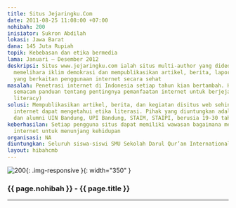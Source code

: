 ```yaml
---
title: Situs Jejaringku.Com
date: 2011-08-25 11:08:00 +07:00
nohibah: 200
inisiator: Sukron Abdilah
lokasi: Jawa Barat
dana: 145 Juta Rupiah
topik: Kebebasan dan etika bermedia
lama: Januari – Desember 2012
deskripsi: Situs www.jejaringku.com ialah situs multi-author yang didedikasikan untuk
  memelihara iklim demokrasi dan mempublikasikan artikel, berita, laporan, aktivitas
  yang berkaitan penggunaan internet secara sehat
masalah: Penetrasi internet di Indonesia setiap tahun kian bertambah. Hal ini memerlukan
  semacam panduan tentang pentingnya pemanfaatan internet untuk berjejaring (networking
  literacy)
solusi: Mempublikasikan artikel, berita, dan kegiatan disitus web sehingga pengguna
  internet dapat mengetahui etika literasi. Pihak yang diuntungkan adalah mahasiswa
  dan alumni UIN Bandung, UPI Bandung, STAIM, STAIPI, berusia 19-30 tahun
keberhasilan: Setiap pengguna situs dapat memiliki wawasan bagaimana memanfaatkan
  internet untuk menunjang kehidupan
organisasi: NA
diuntungkan: Seluruh siswa-siswi SMU Sekolah Darul Qur’an International khususnya dan seluruh masyarakat Indonesia dan dunia umumnya, karena program kami ini adalah program bahasa International yaitu bahasa Indonesia-Arab-Inggris
layout: hibahcmb
---
```


![200](/static/img/hibahcmb/200.png){: .img-responsive }{: width="350" }

### {{ page.nohibah }} - {{ page.title }}

---
